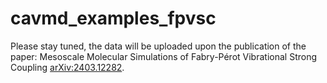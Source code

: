 # cavmd_examples_fpvsc

Please stay tuned, the data will be uploaded upon the publication of the paper: Mesoscale Molecular Simulations of Fabry-Pérot Vibrational Strong Coupling [arXiv:2403.12282](https://arxiv.org/abs/2403.12282).
